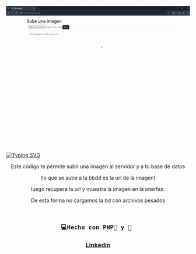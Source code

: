 <div id="header" align="center">
   <img src="videoSubirImg.gif" width="800"/>
</div>
<br>

<a href="https://git.io/typing-svg"><img src="https://readme-typing-svg.demolab.com?font=Fira+Code&weight=600&size=30&duration=4000&pause=500&color=F75EAC&width=435&lines=%F0%9F%92%BBTienda+online+con:%F0%9F%90%98;PHP+Mysql+AJAX" alt="Typing SVG" /></a>


<div id="badge" align="center">
  
<p>Este código te permite subir una imagen al servidor y a tu base de datos</p>
<p>(lo que se sube a la bbdd es la url de la imagen)</p>
<p>luego recupera la url y muestra la imagen en la interfaz.</p>
<p>De esta forma no cargamos la bd con archivos pesados</p>
    
<div/>

</br>

  <h3  align="center">
    <pre>💻Hecho con PHP🐘 y 💝 </pre>
  <h3/>

  <a href="https://www.linkedin.com/in/emmily-santos-a6851327b?utm_source=share&utm_campaign=share_via&utm_content=profile&utm_medium=android_app">Linkedin</a>
